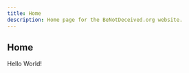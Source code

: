 ```yaml
---
title: Home
description: Home page for the BeNotDeceived.org website.
---
```


## Home

Hello World!

